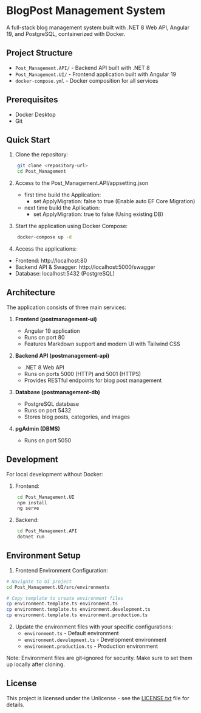 # BlogPost Management System

A full-stack blog management system built with .NET 8 Web API, Angular 19, and PostgreSQL, containerized with Docker.

## Project Structure

- `Post_Management.API/` - Backend API built with .NET 8
- `Post_Management.UI/` - Frontend application built with Angular 19
- `docker-compose.yml` - Docker composition for all services

## Prerequisites

- Docker Desktop
- Git

## Quick Start

1. Clone the repository:
```bash
    git clone <repository-url>
    cd Post_Management
```
2. Access to the Post_Management.API/appsetting.json
    - first time build the Application:
        - set ApplyMigration: false to true (Enable auto EF Core Migration)
    - next time build the Apllication:
        - set ApplyMigration: true to false (Using existing DB)

3. Start the application using Docker Compose:
```bash
    docker-compose up -d
```

4. Access the applications:
- Frontend: http://localhost:80
- Backend API & Swagger: http://localhost:5000/swagger
- Database: localhost:5432 (PostgreSQL)

## Architecture

The application consists of three main services:

1. **Frontend (postmanagement-ui)**
   - Angular 19 application
   - Runs on port 80
   - Features Markdown support and modern UI with Tailwind CSS

2. **Backend API (postmanagement-api)**
   - .NET 8 Web API
   - Runs on ports 5000 (HTTP) and 5001 (HTTPS)
   - Provides RESTful endpoints for blog post management

3. **Database (postmanagement-db)**
   - PostgreSQL database
   - Runs on port 5432
   - Stores blog posts, categories, and images

4. **pgAdmin (DBMS)**
   - Runs on port 5050

## Development

For local development without Docker:

1. Frontend:
```bash
    cd Post_Management.UI
    npm install
    ng serve
```

2. Backend:
```bash
    cd Post_Management.API
    dotnet run
```

## Environment Setup

1. Frontend Environment Configuration:
```bash
# Navigate to UI project
cd Post_Management.UI/src/environments

# Copy template to create environment files
cp environment.template.ts environment.ts
cp environment.template.ts environment.development.ts
cp environment.template.ts environment.production.ts
```

2. Update the environment files with your specific configurations:
   - `environment.ts` - Default environment
   - `environment.development.ts` - Development environment
   - `environment.production.ts` - Production environment

Note: Environment files are git-ignored for security. Make sure to set them up locally after cloning.

## License

This project is licensed under the Unlicense - see the [LICENSE.txt](LICENSE.txt) file for details.
